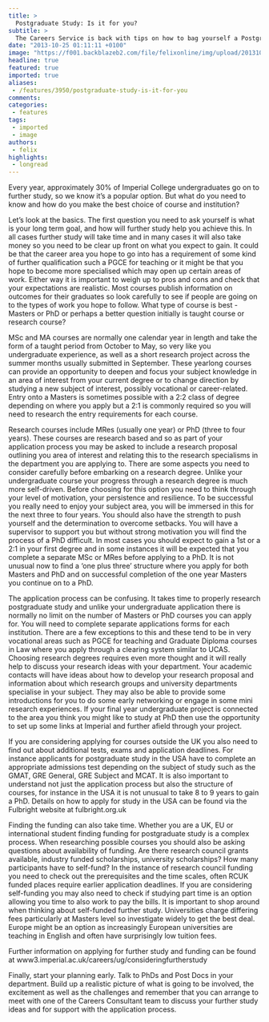 ```yaml
---
title: >
  Postgraduate Study: Is it for you?
subtitle: >
  The Careers Service is back with tips on how to bag yourself a Postgrad position.
date: "2013-10-25 01:11:11 +0100"
image: "https://f001.backblazeb2.com/file/felixonline/img/upload/201310250211-felix-careers_graduation.png"
headline: true
featured: true
imported: true
aliases:
 - /features/3950/postgraduate-study-is-it-for-you
comments:
categories:
 - features
tags:
 - imported
 - image
authors:
 - felix
highlights:
 - longread
---
```


Every year, approximately 30% of Imperial College undergraduates go on to further study, so we know it’s a popular option. But what do you need to know and how do you make the best choice of course and institution?

Let’s look at the basics. The first question you need to ask yourself is what is your long term goal, and how will further study help you achieve this. In all cases further study will take time and in many cases it will also take money so you need to be clear up front on what you expect to gain. It could be that the career area you hope to go into has a requirement of some kind of further qualification such a PGCE for teaching or it might be that you hope to become more specialised which may open up certain areas of work. Either way it is important to weigh up to pros and cons and check that your expectations are realistic. Most courses publish information on outcomes for their graduates so look carefully to see if people are going on to the types of work you hope to follow.
 What type of course is best - Masters or PhD or perhaps a better question initially is taught course or research course?

MSc and MA courses are normally one calendar year in length and take the form of a taught period from October to May, so very like you undergraduate experience, as well as a short research project across the summer months usually submitted in September. These yearlong courses can provide an opportunity to deepen and focus your subject knowledge in an area of interest from your current degree or to change direction by studying a new subject of interest, possibly vocational or career-related. Entry onto a Masters is sometimes possible with a 2:2 class of degree depending on where you apply but a 2:1 is commonly required so you will need to research the entry requirements for each course.

Research courses include MRes (usually one year) or PhD (three to four years). These courses are research based and so as part of your application process you may be asked to include a research proposal outlining you area of interest and relating this to the research specialisms in the department you are applying to. There are some aspects you need to consider carefully before embarking on a research degree. Unlike your undergraduate course your progress through a research degree is much more self-driven. Before choosing for this option you need to think through your level of motivation, your persistence and resilience. To be successful you really need to enjoy your subject area, you will be immersed in this for the next three to four years. You should also have the strength to push yourself and the determination to overcome setbacks. You will have a supervisor to support you but without strong motivation you will find the process of a PhD difficult. In most cases you should expect to gain a 1st or a 2:1 in your first degree and in some instances it will be expected that you complete a separate MSc or MRes before applying to a PhD. It is not unusual now to find a ‘one plus three’ structure where you apply for both Masters and PhD and on successful completion of the one year Masters you continue on to a PhD.

The application process can be confusing. It takes time to properly research postgraduate study and unlike your undergraduate application there is normally no limit on the number of Masters or PhD courses you can apply for. You will need to complete separate applications forms for each institution. There are a few exceptions to this and these tend to be in very vocational areas such as PGCE for teaching and Graduate Diploma courses in Law where you apply through a clearing system similar to UCAS. Choosing research degrees requires even more thought and it will really help to discuss your research ideas with your department. Your academic contacts will have ideas about how to develop your research proposal and information about which research groups and university departments specialise in your subject. They may also be able to provide some introductions for you to do some early networking or engage in some mini research experiences. If your final year undergraduate project is connected to the area you think you might like to study at PhD then use the opportunity to set up some links at Imperial and further afield through your project.

If you are considering applying for courses outside the UK you also need to find out about additional tests, exams and application deadlines. For instance applicants for postgraduate study in the USA have to complete an appropriate admissions test depending on the subject of study such as the GMAT, GRE General, GRE Subject and MCAT. It is also important to understand not just the application process but also the structure of courses, for instance in the USA it is not unusual to take 8 to 9 years to gain a PhD. Details on how to apply for study in the USA can be found via the Fulbright website at fulbright.org.uk

Finding the funding can also take time. Whether you are a UK, EU or international student finding funding for postgraduate study is a complex process. When researching possible courses you should also be asking questions about availability of funding. Are there research council grants available, industry funded scholarships, university scholarships? How many participants have to self-fund? In the instance of research council funding you need to check out the prerequisites and the time scales, often RCUK funded places require earlier application deadlines. If you are considering self-funding you may also need to check if studying part time is an option allowing you time to also work to pay the bills. It is important to shop around when thinking about self-funded further study. Universities charge differing fees particularly at Masters level so investigate widely to get the best deal. Europe might be an option as increasingly European universities are teaching in English and often have surprisingly low tuition fees.

Further information on applying for further study and funding can be found at www3.imperial.ac.uk/careers/ug/consideringfurtherstudy

Finally, start your planning early. Talk to PhDs and Post Docs in your department. Build up a realistic picture of what is going to be involved, the excitement as well as the challenges and remember that you can arrange to meet with one of the Careers Consultant team to discuss your further study ideas and for support with the application process.
